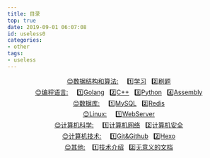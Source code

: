 ```yaml
---
title: 目录
top: true
date: 2019-09-01 06:07:08
id: useless0
categories:
- other
tags:
- useless
---
```




<center><a href="https://zhenruyi.github.io/categories/algo/">😊数据结构和算法:</a> &nbsp &nbsp
<a href="https://zhenruyi.github.io/tags/learn/">1️⃣学习</a> &nbsp 
<a href="https://zhenruyi.github.io/tags/exec/">2️⃣刷题</a>
</center>

<center><a href="https://zhenruyi.github.io/categories/lang/">😊编程语言:</a> &nbsp &nbsp
<a href="https://zhenruyi.github.io/tags/go/">1️⃣Golang</a> &nbsp
<a href="https://zhenruyi.github.io/tags/cpp/">2️⃣C++</a> &nbsp
<a href="https://zhenruyi.github.io/tags/py/">3️⃣Python</a> &nbsp
<a href="https://zhenruyi.github.io/tags/asm/">4️⃣Assembly</a>
</center>

<center><a href="https://zhenruyi.github.io/categories/db/">😊数据库:</a> &nbsp &nbsp
<a href="https://zhenruyi.github.io/tags/mysql/">1️⃣MySQL</a> &nbsp
<a href="https://zhenruyi.github.io/tags/redis/">2️⃣Redis</a>
</center>

<center><a href="https://zhenruyi.github.io/categories/linux/">😊Linux:</a> &nbsp &nbsp
<a href="https://zhenruyi.github.io/tags/webServer/">1️⃣WebServer</a>
</center>

<center><a href="https://zhenruyi.github.io/categories/sci/">😊计算机科学:</a> &nbsp &nbsp
<a href="https://zhenruyi.github.io/tags/net/">1️⃣计算机网络</a> &nbsp
<a href="https://zhenruyi.github.io/tags/sec/">2️⃣计算机安全</a>
</center>

<center><a href="https://zhenruyi.github.io/categories/tech/">😊计算机技术:</a> &nbsp &nbsp
<a href="https://zhenruyi.github.io/tags/git/">1️⃣Git&Github</a> &nbsp
<a href="https://zhenruyi.github.io/tags/hexo/">2️⃣Hexo</a>
</center>

<center><a href="https://zhenruyi.github.io/categories/other/">😊其他:</a>&nbsp &nbsp
<a href="https://zhenruyi.github.io/tags/intro/">1️⃣技术介绍</a> &nbsp
<a href="https://zhenruyi.github.io/tags/useless/">2️⃣无意义的文档</a>
</center>
